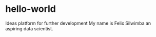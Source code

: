 # hello-world
Ideas platform for further development
My name is Felix Silwimba an aspiring data scientist.
